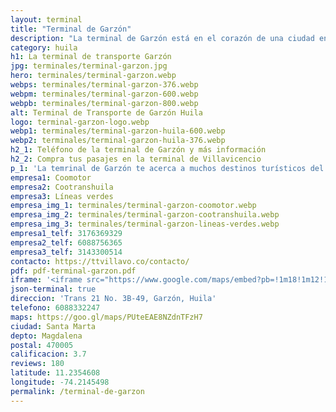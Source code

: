 ```yaml
---
layout: terminal
title: "Terminal de Garzón"
description: "La terminal de Garzón está en el corazón de una ciudad en crecimiento constante. Además, está muy cerca a muchos atractivos turísticos del Huila"
category: huila
h1: La terminal de transporte Garzón
jpg: terminales/terminal-garzon.jpg
hero: terminales/terminal-garzon.webp
webps: terminales/terminal-garzon-376.webp
webpm: terminales/terminal-garzon-600.webp
webpb: terminales/terminal-garzon-800.webp
alt: Terminal de Transporte de Garzón Huila
logo: terminal-garzon-logo.webp
webp1: terminales/terminal-garzon-huila-600.webp
webp2: terminales/terminal-garzon-huila-376.webp
h2_1: Teléfono de la terminal de Garzón y más información
h2_2: Compra tus pasajes en la terminal de Villavicencio
p_1: 'La temrinal de Garzón te acerca a muchos destinos turísticos del Huila, como por ejemplo, <a href="https://gurcoff.com/la-mano-del-gigante/" target="_blank">La mano del Gigante</a>'
empresa1: Coomotor
empresa2: Cootranshuila
empresa3: Líneas verdes
empresa_img_1: terminales/terminal-garzon-coomotor.webp
empresa_img_2: terminales/terminal-garzon-cootranshuila.webp
empresa_img_3: terminales/terminal-garzon-lineas-verdes.webp
empresa1_telf: 3176369329
empresa2_telf: 6088756365
empresa3_telf: 3143300514
contacto: https://ttvillavo.co/contacto/
pdf: pdf-terminal-garzon.pdf
iframe: '<iframe src="https://www.google.com/maps/embed?pb=!1m18!1m12!1m3!1d127580.46969032039!2d-75.78167768359374!3d2.195436199999993!2m3!1f0!2f0!3f0!3m2!1i1024!2i768!4f13.1!3m3!1m2!1s0x8e24d99f0323a68d%3A0x134a9f31b5858430!2sTerminal%20De%20Transportes%20De%20Garz%C3%B3n!5e0!3m2!1ses-419!2sco!4v1678221077519!5m2!1ses-419!2sco" width="100%" height="450" style="border:0;" allowfullscreen="" loading="lazy" referrerpolicy="no-referrer-when-downgrade"></iframe>'
json-terminal: true
direccion: 'Trans 21 No. 3B-49, Garzón, Huila'
telefono: 6088332247
maps: https://goo.gl/maps/PUteEAE8NZdnTFzH7
ciudad: Santa Marta
depto: Magdalena
postal: 470005
calificacion: 3.7
reviews: 180
latitude: 11.2354608
longitude: -74.2145498
permalink: /terminal-de-garzon
---
```

